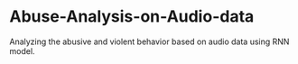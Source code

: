 # Abuse-Analysis-on-Audio-data
Analyzing the abusive and violent behavior based on audio data using RNN model.
